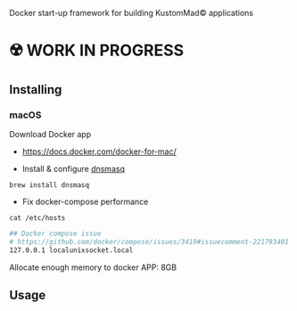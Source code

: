 Docker start-up framework for building KustomMad© applications

# ☢️ WORK IN PROGRESS


## Installing

### macOS

Download Docker app
- https://docs.docker.com/docker-for-mac/

- Install & configure [dnsmasq](https://passingcuriosity.com/2013/dnsmasq-dev-osx/)

```
brew install dnsmasq
```

- Fix docker-compose performance

`cat /etc/hosts`

```bash
## Docker compose issue
# https://github.com/docker/compose/issues/3419#issuecomment-221793401
127.0.0.1 localunixsocket.local
```

Allocate enough memory to docker APP: 8GB

## Usage


